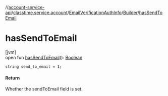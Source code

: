 //[account-service-api](../../../../index.md)/[classtime.service.account](../../index.md)/[EmailVerificationAuthInfo](../index.md)/[Builder](index.md)/[hasSendToEmail](has-send-to-email.md)

# hasSendToEmail

[jvm]\
open fun [hasSendToEmail](has-send-to-email.md)(): [Boolean](https://kotlinlang.org/api/latest/jvm/stdlib/kotlin/-boolean/index.html)

`string send_to_email = 1;`

#### Return

Whether the sendToEmail field is set.
